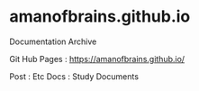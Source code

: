 # amanofbrains.github.io
Documentation Archive

Git Hub Pages : https://amanofbrains.github.io/

Post : Etc
Docs : Study Documents
